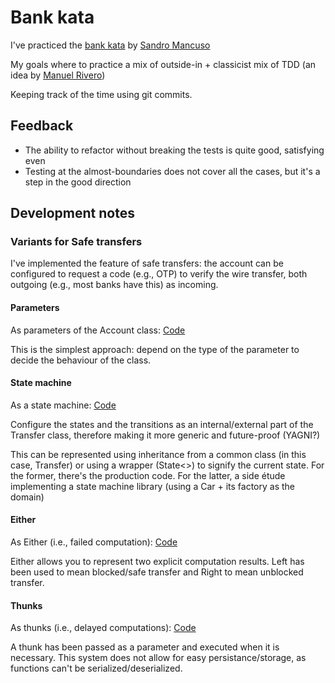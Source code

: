 # Bank kata

I've practiced the [bank kata](https://github.com/sandromancuso/Bank-kata) by [Sandro Mancuso](https://twitter.com/sandromancuso)

My goals where to practice a mix of outside-in + classicist mix of TDD (an idea by [Manuel Rivero](https://twitter.com/trikitrok)) 

Keeping track of the time using git commits.

## Feedback

  - The ability to refactor without breaking the tests is quite good, satisfying even
  - Testing at the almost-boundaries does not cover all the cases, but it's a step in the good direction

## Development notes

### Variants for Safe transfers

I've implemented the feature of safe transfers: the account can be
configured to request a code (e.g., OTP) to verify the wire transfer,
both outgoing (e.g., most banks have this) as incoming.

#### Parameters

As parameters of the Account class: [Code](https://github.com/alvarogarcia7/bank-kata-kotlin/tree/variant/control-safe-transfers-as-parameters)

This is the simplest approach: depend on the type of the parameter to
decide the behaviour of the class.

#### State machine

As a state machine: [Code](https://github.com/alvarogarcia7/bank-kata-kotlin/tree/variant/control-safe-transfers-as-state-machine)

Configure the states and the transitions as an internal/external part of
the Transfer class, therefore making it more generic and future-proof (YAGNI?)

This can be represented using inheritance from a common class (in this
case, Transfer) or using a wrapper (State<>) to signify the current state.
For the former, there's the production code. For the latter, a side étude
implementing a state machine library (using a Car + its factory as the domain)

#### Either

As Either (i.e., failed computation): [Code](https://github.com/alvarogarcia7/bank-kata-kotlin/tree/variant/control-safe-transfers-as-either)

Either allows you to represent two explicit computation results. Left has
been used to mean blocked/safe transfer and Right to mean unblocked transfer.

#### Thunks

As thunks (i.e., delayed computations): [Code](https://github.com/alvarogarcia7/bank-kata-kotlin/tree/variant/control-safe-transfers-as-thunks)

A thunk has been passed as a parameter and executed when it is necessary.
This system does not allow for easy persistance/storage, as functions can't
be serialized/deserialized.
